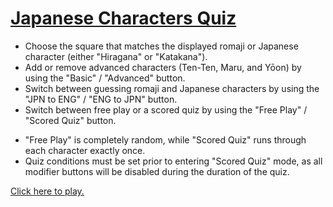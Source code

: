 <a href="https://bronsonavila.github.io/japanese-characters-quiz/">Japanese Characters Quiz</a>
===============================================================================================
+ Choose the square that matches the displayed romaji or Japanese character (either "Hiragana" or "Katakana").
+ Add or remove advanced characters (Ten-Ten, Maru, and Yōon) by using the "Basic" / "Advanced" button.
+ Switch between guessing romaji and Japanese characters by using the "JPN to ENG" / "ENG to JPN" button.
+ Switch between free play or a scored quiz by using the "Free Play" / "Scored Quiz" button.
- "Free Play" is completely random, while "Scored Quiz" runs through each character exactly once.
- Quiz conditions must be set prior to entering "Scored Quiz" mode, as all modifier buttons will be disabled during the duration of the quiz.

<a href="https://bronsonavila.github.io/japanese-characters-quiz/">Click here to play.</a>
